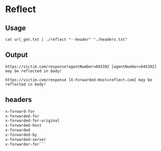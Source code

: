 # Reflect


## Usage 
 `cat url_get.txt | ./reflect "--header" "./headers.txt"`
 
## Output
`https://victim.com/response?agentNumber=045392 [agentNumber=045392] may be reflected in body!`

`https://victim.com/response [X-Forwarded-Host=reflect.com] may be reflected in body!` 

## headers
  ```txt
  x-forward-for
  x-forwarded-for
  x-forwarded-for-original
  x-forwarded-host
  x-forwarded
  x-forwarded-by
  x-forwarded-server
  x-forwarder-for```

